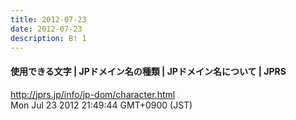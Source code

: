 ```yaml
---
title: 2012-07-23
date: 2012-07-23
description: B! 1
---
```


#### 使用できる文字 | JPドメイン名の種類 | JPドメイン名について | JPRS
http://jprs.jp/info/jp-dom/character.html<br>
Mon Jul 23 2012 21:49:44 GMT+0900 (JST)<br>


